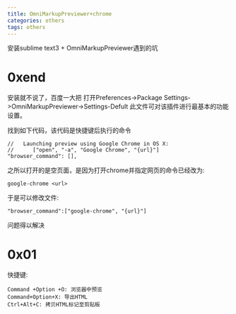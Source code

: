 ```yaml
---
title: OmniMarkupPreviewer+chrome
categories: others
tags: others
---
```

安装sublime text3 + OmniMarkupPreviewer遇到的坑
<!--more-->
# 0xend
安装就不说了，百度一大把
打开Preferences->Package Settings->OmniMarkupPreviewer->Settings-Defult 
此文件可对该插件进行最基本的功能设置。

找到如下代码，该代码是快捷键后执行的命令

```
//   Launching preview using Google Chrome in OS X:
//      ["open", "-a", "Google Chrome", "{url}"]
"browser_command": [],
```
之所以打开的是空页面，是因为打开chrome并指定网页的命令已经改为:
```
google-chrome <url>
```
于是可以修改文件:
```
"browser_command":["google-chrome", "{url}"]
```
问题得以解决
# 0x01
快捷键:
```
Command +Option +O: 浏览器中预览
Command+Option+X: 导出HTML
Ctrl+Alt+C: 拷贝HTML标记至剪贴板
```
